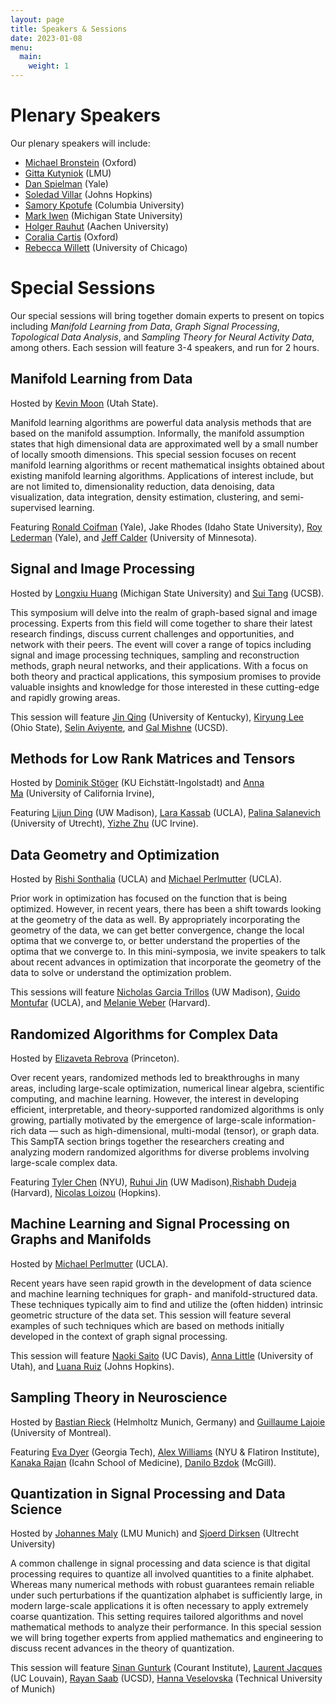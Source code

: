 ```yaml
---
layout: page
title: Speakers & Sessions
date: 2023-01-08
menu:
  main:
    weight: 1
---
```

# Plenary Speakers
Our plenary speakers will include:

- [Michael Bronstein](https://www.cs.ox.ac.uk/people/michael.bronstein/) (Oxford)
- [Gitta Kutyniok](https://www.ai.math.uni-muenchen.de/members/professor/kutyniok/index.html) (LMU)
- [Dan Spielman](http://cs.yale.edu/homes/spielman/) (Yale)
- [Soledad Villar](https://www.ams.jhu.edu/villar/) (Johns Hopkins)
- [Samory Kpotufe](http://www.columbia.edu/~skk2175/) (Columbia University)
- [Mark Iwen](https://users.math.msu.edu/users/iwenmark/) (Michigan State University)
- [Holger Rauhut](http://www.mathc.rwth-aachen.de/~rauhut/home/) (Aachen University)
- [Coralia Cartis](https://www.maths.ox.ac.uk/people/coralia.cartis) (Oxford)
- [Rebecca Willett](https://willett.psd.uchicago.edu) (University of Chicago)


# Special Sessions

Our special sessions will bring together domain experts to present on topics including *Manifold Learning from Data*, *Graph Signal Processing*, *Topological Data Analysis*, and *Sampling Theory for Neural Activity Data*, among others. Each session will feature 3-4 speakers, and run for 2 hours. 

## Manifold Learning from Data
Hosted by [Kevin Moon](https://www.usu.edu/math/directory/faculty/moon-kevin) (Utah State).

Manifold learning algorithms are powerful data analysis methods that are based on the manifold assumption. Informally, the manifold assumption states that high dimensional data are approximated well by a small number of locally smooth dimensions. This special session focuses on recent manifold learning algorithms or recent mathematical insights obtained about existing manifold learning algorithms. Applications of interest include, but are not limited to, dimensionality reduction, data denoising, data visualization, data integration, density estimation, clustering, and semi-supervised learning.

Featuring [Ronald Coifman](https://cpsc.yale.edu/people/ronald-coifman) (Yale), Jake Rhodes (Idaho State University), [Roy Lederman](https://roy.lederman.name/) (Yale), and [Jeff Calder](https://cse.umn.edu/math/jeffrey-calder) (University of Minnesota).

## Signal and Image Processing
Hosted by [Longxiu Huang](http://longxiuhuang.com/) (Michigan State University) and [Sui Tang](https://web.math.ucsb.edu/~suitang/) (UCSB). 

This symposium will delve into the realm of graph-based signal and image processing. Experts from this field will come together to share their latest research findings, discuss current challenges and opportunities, and network with their peers. The event will cover a range of topics including signal and image processing techniques, sampling and reconstruction methods, graph neural networks, and their applications. With a focus on both theory and practical applications, this symposium promises to provide valuable insights and knowledge for those interested in these cutting-edge and rapidly growing areas.

This session will feature [Jin Qing](https://math.as.uky.edu/users/jqi229) (University of Kentucky), [Kiryung Lee](https://ece.osu.edu/people/lee.8763) (Ohio State), [Selin Aviyente](https://www.egr.msu.edu/people/profile/aviyente), and [Gal Mishne](http://mishne.ucsd.edu/) (UCSD).

## Methods for Low Rank Matrices and Tensors
Hosted by [Dominik Stöger](https://dominiksto.github.io/) (KU Eichstätt-Ingolstadt) and [Anna Ma](https://www.math.uci.edu/node/36395) (University of California Irvine),

Featuring [Lijun Ding](https://www.lijunding.net) (UW Madison), [Lara Kassab](https://larakassab.weebly.com) (UCLA), [Palina Salanevich](https://palinasalanevich.wordpress.com/) (University of Utrecht), [Yizhe Zhu](https://sites.google.com/uci.edu/yizhezhu) (UC Irvine).

## Data Geometry and Optimization
Hosted by [Rishi Sonthalia](https://sites.google.com/umich.edu/rsonthal?pli=1) (UCLA) and [Michael Perlmutter](https://sites.google.com/view/perlmutma/home) (UCLA).

Prior work in optimization has focused on the function that is being optimized. However, in recent years, there has been a shift towards looking at the geometry of the data as well. By appropriately incorporating the geometry of the data, we can get better convergence, change the local optima that we converge to, or better understand the properties of the optima that we converge to. In this mini-symposia, we invite speakers to talk about recent advances in optimization that incorporate the geometry of the data to solve or understand the optimization problem. 

This sessions will feature [Nicholas Garcia Trillos](https://stat.wisc.edu/staff/trillos-nicolas-garcia/) (UW Madison), [Guido Montufar](https://www.math.ucla.edu/~montufar/) (UCLA), and [Melanie Weber](http://melanie-weber.com) (Harvard).


## Randomized Algorithms for Complex Data
Hosted by [Elizaveta Rebrova](https://erebrova.github.io/) (Princeton).

Over recent years, randomized methods led to breakthroughs in many areas, including large-scale optimization, numerical linear algebra, scientific computing, and machine learning. However, the interest in developing efficient, interpretable, and theory-supported randomized algorithms is only growing, partially motivated by the emergence of large-scale information-rich data — such as high-dimensional, multi-modal (tensor), or graph data. This SampTA section brings together the researchers creating and analyzing modern randomized algorithms for diverse problems involving large-scale complex data.

Featuring [Tyler Chen](https://chen.pw) (NYU), [Ruhui Jin](https://math.wisc.edu/staff/jin-ruhui/) (UW Madison),[Rishabh Dudeja](http://www.columbia.edu/~rd2714/) (Harvard), [Nicolas Loizou](https://engineering.jhu.edu/faculty/nicolas-loizou/) (Hopkins).

## Machine Learning and Signal Processing on Graphs and Manifolds
Hosted by [Michael Perlmutter](https://sites.google.com/view/perlmutma/home) (UCLA).

Recent years have seen rapid growth in the development of data science and machine learning techniques for graph- and manifold-structured data. These techniques typically aim to find and utilize the (often hidden) intrinsic geometric structure of the data set. This session will feature several examples of such techniques which are based on methods initially developed in the context of graph signal processing. 

This session will feature [Naoki Saito](https://www.math.ucdavis.edu/~saito/) (UC Davis), [Anna Little](https://www.anna-little.com) (University of Utah), and [Luana Ruiz](https://sites.google.com/view/luana-ruiz/home) (Johns Hopkins).


## Sampling Theory in Neuroscience
Hosted by [Bastian Rieck](https://bastian.rieck.me) (Helmholtz Munich, Germany) and [Guillaume Lajoie](https://www.guillaumelajoie.com/) (University of Montreal).

Featuring [Eva Dyer](https://bme.gatech.edu/bme/faculty/Eva-Dyer) (Georgia Tech), [Alex Williams](http://neurostatslab.org) (NYU & Flatiron Institute), [Kanaka Rajan](https://www.rajanlab.com/) (Icahn School of Medicine), [Danilo Bzdok](https://www.mcgill.ca/bbme/danilo-bzdok) (McGill).

## Quantization in Signal Processing and Data Science
Hosted by [Johannes Maly](https://johannes-maly.github.io/) (LMU Munich) and [Sjoerd Dirksen](https://www.researchgate.net/profile/Sjoerd-Dirksen) (Ultrecht University)

A common challenge in signal processing and data science is that digital processing requires to quantize all involved quantities to a finite alphabet. Whereas many numerical methods with robust guarantees remain reliable under such perturbations if the quantization alphabet is sufficiently large, in modern large-scale applications it is often necessary to apply extremely coarse quantization. This setting requires tailored algorithms and novel mathematical methods to analyze their performance. In this special session we will bring together experts from applied mathematics and engineering to discuss recent advances in the theory of quantization.

This session will feature [Sinan Gunturk](https://www.math.nyu.edu/people/profiles/GUNTURK_Sinan.html) (Courant Institute), [Laurent Jacques](https://laurentjacques.gitlab.io) (UC Louvain), [Rayan Saab](https://mathweb.ucsd.edu/~rsaab/) (UCSD), [Hanna Veselovska](https://annaveselovska.com/) (Technical University of Munich)


